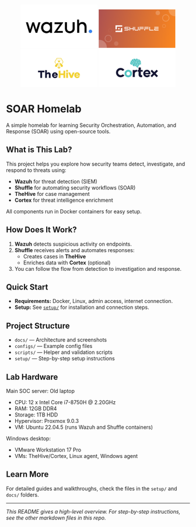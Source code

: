 <p align="center">
  <img src="docs/images/wazuh_logo.png" width="210"/>
  <img src="docs/images/shuffle_logo.png" width="210"/>
  <img src="docs/images/thehive_logo.png" width="210"/>
  <img src="docs/images/cortex_logo.png" width="210"/>
</p>

# SOAR Homelab

A simple homelab for learning Security Orchestration, Automation, and Response (SOAR) using open-source tools.

## What is This Lab?

This project helps you explore how security teams detect, investigate, and respond to threats using:

- **Wazuh** for threat detection (SIEM)
- **Shuffle** for automating security workflows (SOAR)
- **TheHive** for case management
- **Cortex** for threat intelligence enrichment

All components run in Docker containers for easy setup.

## How Does It Work?

1. **Wazuh** detects suspicious activity on endpoints.
2. **Shuffle** receives alerts and automates responses:
    - Creates cases in **TheHive**
    - Enriches data with **Cortex** (optional)
3. You can follow the flow from detection to investigation and response.

## Quick Start

- **Requirements:** Docker, Linux, admin access, internet connection.
- **Setup:** See [`setup/`](setup/) for installation and connection steps.

## Project Structure

- `docs/` — Architecture and screenshots
- `configs/` — Example config files
- `scripts/` — Helper and validation scripts
- `setup/` — Step-by-step setup instructions

## Lab Hardware

Main SOC server: Old laptop
- CPU: 12 x Intel Core i7-8750H @ 2.20GHz
- RAM: 12GB DDR4
- Storage: 1TB HDD
- Hypervisor: Proxmox 9.0.3
- VM: Ubuntu 22.04.5 (runs Wazuh and Shuffle containers)

Windows desktop:
- VMware Workstation 17 Pro
- VMs: TheHive/Cortex, Linux agent, Windows agent

## Learn More

For detailed guides and walkthroughs, check the files in the `setup/` and `docs/` folders.

---

*This README gives a high-level overview. For step-by-step instructions, see the other markdown files in this repo.*